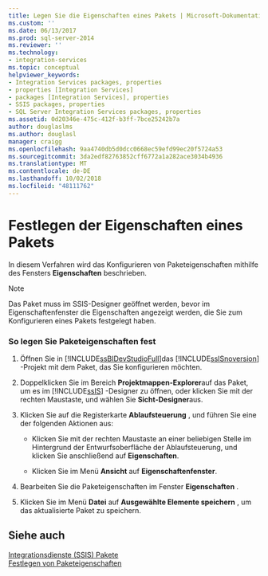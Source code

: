 ```yaml
---
title: Legen Sie die Eigenschaften eines Pakets | Microsoft-Dokumentation
ms.custom: ''
ms.date: 06/13/2017
ms.prod: sql-server-2014
ms.reviewer: ''
ms.technology:
- integration-services
ms.topic: conceptual
helpviewer_keywords:
- Integration Services packages, properties
- properties [Integration Services]
- packages [Integration Services], properties
- SSIS packages, properties
- SQL Server Integration Services packages, properties
ms.assetid: 0d20346e-475c-412f-b3ff-7bce25242b7a
author: douglaslms
ms.author: douglasl
manager: craigg
ms.openlocfilehash: 9aa4740db5d0dcc0668ec59efd99ec20f5724a53
ms.sourcegitcommit: 3da2edf82763852cff6772a1a282ace3034b4936
ms.translationtype: MT
ms.contentlocale: de-DE
ms.lasthandoff: 10/02/2018
ms.locfileid: "48111762"
---
```

# <a name="set-the-properties-of-a-package"></a>Festlegen der Eigenschaften eines Pakets
  In diesem Verfahren wird das Konfigurieren von Paketeigenschaften mithilfe des Fensters **Eigenschaften** beschrieben.  
  
> [!NOTE]  
>  Das Paket muss im SSIS-Designer geöffnet werden, bevor im Eigenschaftenfenster die Eigenschaften angezeigt werden, die Sie zum Konfigurieren eines Pakets festgelegt haben.  
  
### <a name="to-set-package-properties"></a>So legen Sie Paketeigenschaften fest  
  
1.  Öffnen Sie in [!INCLUDE[ssBIDevStudioFull](../includes/ssbidevstudiofull-md.md)]das [!INCLUDE[ssISnoversion](../includes/ssisnoversion-md.md)] -Projekt mit dem Paket, das Sie konfigurieren möchten.  
  
2.  Doppelklicken Sie im Bereich **Projektmappen-Explorer**auf das Paket, um es im [!INCLUDE[ssIS](../includes/ssis-md.md)] -Designer zu öffnen, oder klicken Sie mit der rechten Maustaste, und wählen Sie **Sicht-Designer**aus.  
  
3.  Klicken Sie auf die Registerkarte **Ablaufsteuerung** , und führen Sie eine der folgenden Aktionen aus:  
  
    -   Klicken Sie mit der rechten Maustaste an einer beliebigen Stelle im Hintergrund der Entwurfsoberfläche der Ablaufsteuerung, und klicken Sie anschließend auf **Eigenschaften**.  
  
    -   Klicken Sie im Menü **Ansicht** auf **Eigenschaftenfenster**.  
  
4.  Bearbeiten Sie die Paketeigenschaften im Fenster **Eigenschaften** .  
  
5.  Klicken Sie im Menü **Datei** auf **Ausgewählte Elemente speichern** , um das aktualisierte Paket zu speichern.  
  
## <a name="see-also"></a>Siehe auch  
 [Integrationsdienste &#40;SSIS&#41; Pakete](../../2014/integration-services/integration-services-ssis-packages.md)   
 [Festlegen von Paketeigenschaften](set-package-properties.md)  
  
  
